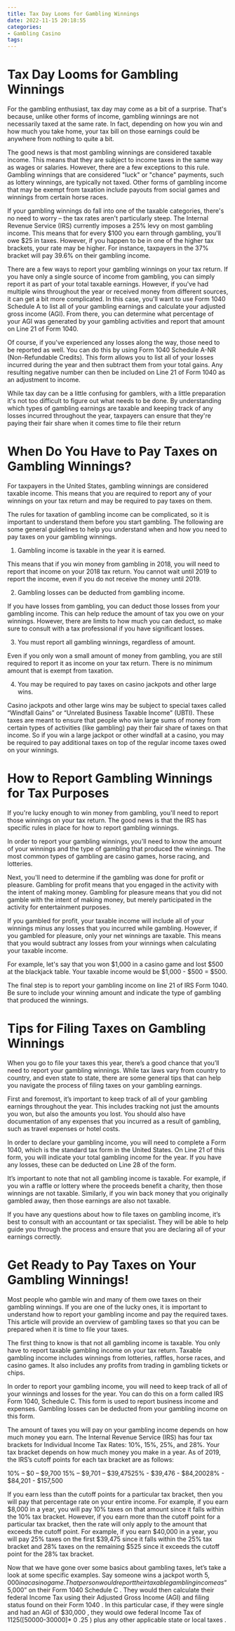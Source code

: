 ```yaml
---
title: Tax Day Looms for Gambling Winnings
date: 2022-11-15 20:18:55
categories:
- Gambling Casino
tags:
---
```



#  Tax Day Looms for Gambling Winnings

For the gambling enthusiast, tax day may come as a bit of a surprise. That's because, unlike other forms of income, gambling winnings are not necessarily taxed at the same rate. In fact, depending on how you win and how much you take home, your tax bill on those earnings could be anywhere from nothing to quite a bit.

The good news is that most gambling winnings are considered taxable income. This means that they are subject to income taxes in the same way as wages or salaries. However, there are a few exceptions to this rule. Gambling winnings that are considered "luck" or "chance" payments, such as lottery winnings, are typically not taxed. Other forms of gambling income that may be exempt from taxation include payouts from social games and winnings from certain horse races.

If your gambling winnings do fall into one of the taxable categories, there's no need to worry – the tax rates aren't particularly steep. The Internal Revenue Service (IRS) currently imposes a 25% levy on most gambling income. This means that for every $100 you earn through gambling, you'll owe $25 in taxes. However, if you happen to be in one of the higher tax brackets, your rate may be higher. For instance, taxpayers in the 37% bracket will pay 39.6% on their gambling income.

There are a few ways to report your gambling winnings on your tax return. If you have only a single source of income from gambling, you can simply report it as part of your total taxable earnings. However, if you've had multiple wins throughout the year or received money from different sources, it can get a bit more complicated. In this case, you'll want to use Form 1040 Schedule A to list all of your gambling earnings and calculate your adjusted gross income (AGI). From there, you can determine what percentage of your AGI was generated by your gambling activities and report that amount on Line 21 of Form 1040.

Of course, if you've experienced any losses along the way, those need to be reported as well. You can do this by using Form 1040 Schedule A-NR (Non-Refundable Credits). This form allows you to list all of your losses incurred during the year and then subtract them from your total gains. Any resulting negative number can then be included on Line 21 of Form 1040 as an adjustment to income.

While tax day can be a little confusing for gamblers, with a little preparation it's not too difficult to figure out what needs to be done. By understanding which types of gambling earnings are taxable and keeping track of any losses incurred throughout the year, taxpayers can ensure that they're paying their fair share when it comes time to file their return

#  When Do You Have to Pay Taxes on Gambling Winnings?

For taxpayers in the United States, gambling winnings are considered taxable income. This means that you are required to report any of your winnings on your tax return and may be required to pay taxes on them.

The rules for taxation of gambling income can be complicated, so it is important to understand them before you start gambling. The following are some general guidelines to help you understand when and how you need to pay taxes on your gambling winnings.

1. Gambling income is taxable in the year it is earned.

This means that if you win money from gambling in 2018, you will need to report that income on your 2018 tax return. You cannot wait until 2019 to report the income, even if you do not receive the money until 2019.

2. Gambling losses can be deducted from gambling income.

If you have losses from gambling, you can deduct those losses from your gambling income. This can help reduce the amount of tax you owe on your winnings. However, there are limits to how much you can deduct, so make sure to consult with a tax professional if you have significant losses.

3. You must report all gambling winnings, regardless of amount.

Even if you only won a small amount of money from gambling, you are still required to report it as income on your tax return. There is no minimum amount that is exempt from taxation.

4. You may be required to pay taxes on casino jackpots and other large wins.

Casino jackpots and other large wins may be subject to special taxes called “Windfall Gains” or “Unrelated Business Taxable Income” (UBTI). These taxes are meant to ensure that people who win large sums of money from certain types of activities (like gambling) pay their fair share of taxes on that income. So if you win a large jackpot or other windfall at a casino, you may be required to pay additional taxes on top of the regular income taxes owed on your winnings.

#  How to Report Gambling Winnings for Tax Purposes

If you're lucky enough to win money from gambling, you'll need to report those winnings on your tax return. The good news is that the IRS has specific rules in place for how to report gambling winnings.

In order to report your gambling winnings, you'll need to know the amount of your winnings and the type of gambling that produced the winnings. The most common types of gambling are casino games, horse racing, and lotteries.

Next, you'll need to determine if the gambling was done for profit or pleasure. Gambling for profit means that you engaged in the activity with the intent of making money. Gambling for pleasure means that you did not gamble with the intent of making money, but merely participated in the activity for entertainment purposes.

If you gambled for profit, your taxable income will include all of your winnings minus any losses that you incurred while gambling. However, if you gambled for pleasure, only your net winnings are taxable. This means that you would subtract any losses from your winnings when calculating your taxable income.

For example, let's say that you won $1,000 in a casino game and lost $500 at the blackjack table. Your taxable income would be $1,000 - $500 = $500.

The final step is to report your gambling income on line 21 of IRS Form 1040. Be sure to include your winning amount and indicate the type of gambling that produced the winnings.

#  Tips for Filing Taxes on Gambling Winnings

When you go to file your taxes this year, there’s a good chance that you’ll need to report your gambling winnings. While tax laws vary from country to country, and even state to state, there are some general tips that can help you navigate the process of filing taxes on your gambling earnings.

First and foremost, it’s important to keep track of all of your gambling earnings throughout the year. This includes tracking not just the amounts you won, but also the amounts you lost. You should also have documentation of any expenses that you incurred as a result of gambling, such as travel expenses or hotel costs.

In order to declare your gambling income, you will need to complete a Form 1040, which is the standard tax form in the United States. On Line 21 of this form, you will indicate your total gambling income for the year. If you have any losses, these can be deducted on Line 28 of the form.

It’s important to note that not all gambling income is taxable. For example, if you win a raffle or lottery where the proceeds benefit a charity, then those winnings are not taxable. Similarly, if you win back money that you originally gambled away, then those earnings are also not taxable.

If you have any questions about how to file taxes on gambling income, it’s best to consult with an accountant or tax specialist. They will be able to help guide you through the process and ensure that you are declaring all of your earnings correctly.

#  Get Ready to Pay Taxes on Your Gambling Winnings!

Most people who gamble win and many of them owe taxes on their gambling winnings. If you are one of the lucky ones, it is important to understand how to report your gambling income and pay the required taxes. This article will provide an overview of gambling taxes so that you can be prepared when it is time to file your taxes.

The first thing to know is that not all gambling income is taxable. You only have to report taxable gambling income on your tax return. Taxable gambling income includes winnings from lotteries, raffles, horse races, and casino games. It also includes any profits from trading in gambling tickets or chips.

In order to report your gambling income, you will need to keep track of all of your winnings and losses for the year. You can do this on a form called IRS Form 1040, Schedule C. This form is used to report business income and expenses. Gambling losses can be deducted from your gambling income on this form.

The amount of taxes you will pay on your gambling income depends on how much money you earn. The Internal Revenue Service (IRS) has four tax brackets for Individual Income Tax Rates: 10%, 15%, 25%, and 28%. Your tax bracket depends on how much money you make in a year. As of 2019, the IRS’s cutoff points for each tax bracket are as follows:

10% – $0 – $9,700
15% – $9,701 – $39,47525% - $39,476 - $84,20028% - $84,201 - $157,500

If you earn less than the cutoff points for a particular tax bracket, then you will pay that percentage rate on your entire income. For example, if you earn $8,000 in a year, you will pay 10% taxes on that amount since it falls within the 10% tax bracket. However, if you earn more than the cutoff point for a particular tax bracket, then the rate will only apply to the amount that exceeds the cutoff point. For example, if you earn $40,000 in a year, you will pay 25% taxes on the first $39,475 since it falls within the 25% tax bracket and 28% taxes on the remaining $525 since it exceeds the cutoff point for the 28% tax bracket.

Now that we have gone over some basics about gambling taxes, let’s take a look at some specific examples. Say someone wins a jackpot worth $5,000 in a casino game. That person would report their taxable gambling income as “$5,000” on their Form 1040 Schedule C . They would then calculate their federal Income Tax using their Adjusted Gross Income (AGI) and filing status found on their Form 1040 . In this particular case, if they were single and had an AGI of $30,000 , they would owe federal Income Tax of $1125 ([$50000-30000]* 0 .25 ) plus any other applicable state or local taxes .

        